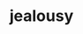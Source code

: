 ---
layout: basic
images: jealousy.jpg
thumbnail: jealousy.jpg
title: jealousy
classes: big-col-1 big-img-col-1
---